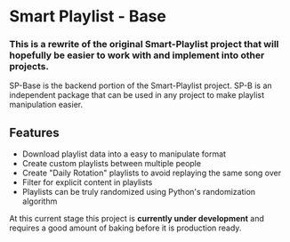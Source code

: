 # Smart Playlist - Base

### This is a rewrite of the original Smart-Playlist project that will hopefully be easier to work with and implement into other projects.


SP-Base is the backend portion of the Smart-Playlist project. SP-B is an independent package that can be used in any project to make playlist manipulation easier. 

## Features
- Download playlist data into a easy to manipulate format
- Create custom playlists between multiple people
- Create "Daily Rotation" playlists to avoid replaying the same song over
- Filter for explicit content in playlists
- Playlists can be truly randomized using Python's randomization algorithm


At this current stage this project is **currently under development** and requires a good amount of baking before it is production ready.
